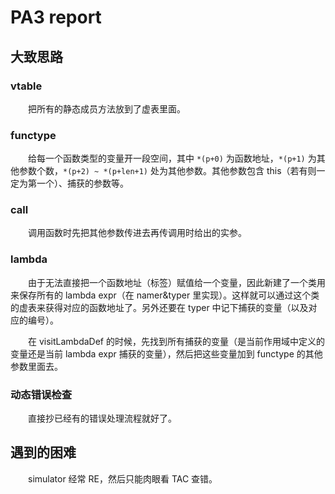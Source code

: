 # PA3 report

## 大致思路

### vtable

　　把所有的静态成员方法放到了虚表里面。

### functype

　　给每一个函数类型的变量开一段空间，其中 `*(p+0)` 为函数地址，`*(p+1)` 为其他参数个数，`*(p+2) ~ *(p+len+1)` 处为其他参数。其他参数包含 this（若有则一定为第一个）、捕获的参数等。

### call

　　调用函数时先把其他参数传进去再传调用时给出的实参。

### lambda

　　由于无法直接把一个函数地址（标签）赋值给一个变量，因此新建了一个类用来保存所有的 lambda expr（在 namer&typer 里实现）。这样就可以通过这个类的虚表来获得对应的函数地址了。另外还要在 typer 中记下捕获的变量（以及对应的编号）。

　　在 visitLambdaDef 的时候，先找到所有捕获的变量（是当前作用域中定义的变量还是当前 lambda expr 捕获的变量），然后把这些变量加到 functype 的其他参数里面去。

### 动态错误检查

　　直接抄已经有的错误处理流程就好了。

## 遇到的困难

　　simulator 经常 RE，然后只能肉眼看 TAC 查错。